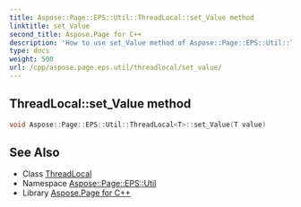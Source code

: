 ```yaml
---
title: Aspose::Page::EPS::Util::ThreadLocal::set_Value method
linktitle: set_Value
second_title: Aspose.Page for C++
description: 'How to use set_Value method of Aspose::Page::EPS::Util::ThreadLocal class in C++.'
type: docs
weight: 500
url: /cpp/aspose.page.eps.util/threadlocal/set_value/
---
```

## ThreadLocal::set_Value method




```cpp
void Aspose::Page::EPS::Util::ThreadLocal<T>::set_Value(T value)
```

## See Also

* Class [ThreadLocal](../)
* Namespace [Aspose::Page::EPS::Util](../../)
* Library [Aspose.Page for C++](../../../)
